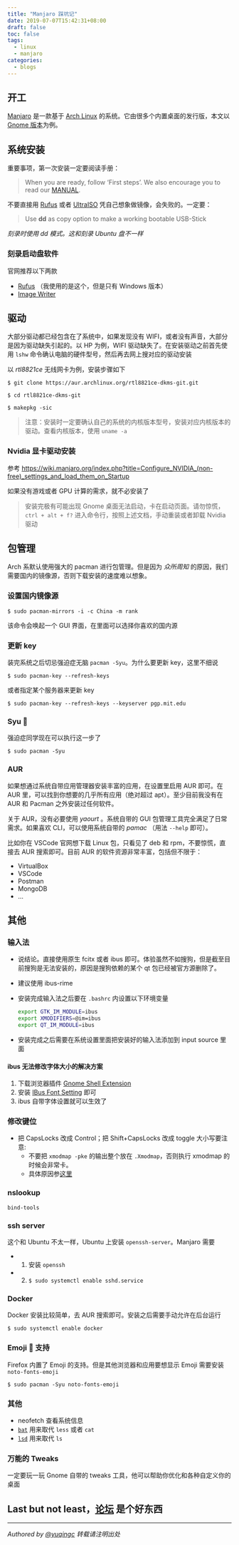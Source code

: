 ```yaml
---
title: "Manjaro 踩坑记"
date: 2019-07-07T15:42:31+08:00
draft: false
toc: false
tags:
  - linux
  - manjaro
categories:
  - blogs
---
```


## 开工

[Manjaro](https://manjaro.org/) 是一款基于 [Arch Linux](https://www.archlinux.org/) 的系统。它由很多个内置桌面的发行版，本文以 [Gnome 版本](https://manjaro.org/download/gnome/)为例。


## 系统安装

重要事项，第一次安装一定要阅读手册：

> When you are ready, follow ‘First steps’. We also encourage you to read our [MANUAL](https://manjaro.org/support/userguide/).

不要直接用 [Rufus](https://rufus.ie/) 或者 [UltraISO](https://cn.ultraiso.net/) 凭自己想象做镜像，会失败的。一定要：

> Use **dd** as copy option to make a working bootable USB-Stick

*刻录时使用 dd 模式。这和刻录 Ubuntu 盘不一样*

### 刻录启动盘软件

官网推荐以下两款

- [Rufus](https://rufus.ie/) （我使用的是这个，但是只有 Windows 版本）
- [Image Writer](https://launchpad.net/win32-image-writer/)

## 驱动

大部分驱动都已经包含在了系统中，如果发现没有 WIFI，或者没有声音，大部分是因为驱动缺失引起的。以 HP 为例，WIFI 驱动缺失了。在安装驱动之前首先使用 `lshw` 命令确认电脑的硬件型号，然后再去网上搜对应的驱动安装

以 *rtl8821ce* 无线网卡为例，安装步骤如下

```
$ git clone https://aur.archlinux.org/rtl8821ce-dkms-git.git

$ cd rtl8821ce-dkms-git

$ makepkg -sic
```

> 注意：安装时一定要确认自己的系统的内核版本型号，安装对应内核版本的驱动。查看内核版本，使用 `uname -a`

### Nvidia 显卡驱动安装

参考 https://wiki.manjaro.org/index.php?title=Configure_NVIDIA_(non-free)_settings_and_load_them_on_Startup

如果没有游戏或者 GPU 计算的需求，就不必安装了

> 安装完极有可能出现 Gnome 桌面无法启动，卡在启动页面。请勿惊慌，`ctrl + alt + f?` 进入命令行，按照上述文档，手动重装或者卸载 Nvidia 驱动

## 包管理

Arch 系默认使用强大的 pacman 进行包管理。但是因为 *众所周知* 的原因，我们需要国内的镜像源，否则下载安装的速度难以想象。

### 设置国内镜像源

```
$ sudo pacman-mirrors -i -c China -m rank
```

该命令会唤起一个 GUI 界面，在里面可以选择你喜欢的国内源

### 更新 key

装完系统之后切忌强迫症无脑 `pacman -Syu`。为什么要更新 key，这里不细说

```
$ sudo pacman-key --refresh-keys
```

或者指定某个服务器来更新 key

```
$ sudo pacman-key --refresh-keys --keyserver pgp.mit.edu
```

### Syu 🤣

强迫症同学现在可以执行这一步了

```
$ sudo pacman -Syu
```

### AUR

如果想通过系统自带应用管理器安装丰富的应用，在设置里启用 AUR 即可。在 AUR 里，可以找到你想要的几乎所有应用（绝对超过 apt）。至少目前我没有在 AUR 和 Pacman 之外安装过任何软件。

关于 AUR，没有必要使用 *yaourt* 。系统自带的 GUI 包管理工具完全满足了日常需求。如果喜欢 CLI，可以使用系统自带的 *pamac* （用法 `--help` 即可）。

比如你在 VSCode 官网想下载 Linux 包，只看见了 deb 和 rpm，不要惊慌，直接去 AUR 搜索即可。目前 AUR 的软件资源非常丰富，包括但不限于：

- VirtualBox
- VSCode
- Postman
- MongoDB
- ...

## 其他

### 输入法

- 说结论。直接使用原生 fcitx 或者 ibus 即可。体验虽然不如搜狗，但是截至目前搜狗是无法安装的，原因是搜狗依赖的某个 qt 包已经被官方源删除了。
- 建议使用 ibus-rime
- 安装完成输入法之后要在 `.bashrc` 内设置以下环境变量

  ```bash
  export GTK_IM_MODULE=ibus
  export XMODIFIERS=@im=ibus
  export QT_IM_MODULE=ibus
  ```
- 安装完成之后需要在系统设置里面把安装好的输入法添加到 input source 里面

#### ibus 无法修改字体大小的解决方案

1. 下载浏览器插件 [Gnome Shell Extension](https://extensions.gnome.org/extension/1121/ibus-font-setting/)
2. 安装 [IBus Font Setting](https://extensions.gnome.org/extension/2729/ibus-font-setting/) 即可
3. ibus 自带字体设置就可以生效了

### 修改键位

- 把 CapsLocks 改成 Control；把 Shift+CapsLocks 改成 toggle 大小写要注意:
  - 不要把 `xmodmap -pke` 的输出整个放在 `.Xmodmap`，否则执行 xmodmap 的时候会非常卡。
  - 具体原因参[这里](https://unix.stackexchange.com/questions/94336/xmodmap-hanging-the-system-for-20-secs-and-not-sticking/390198#390198)

### nslookup

```
bind-tools
```

### ssh server

这个和 Ubuntu 不太一样，Ubuntu 上安装 `openssh-server`。Manjaro 需要

- 1. 安装 `openssh`
- 2. `$ sudo systemctl enable sshd.service`

### Docker

Docker 安装比较简单，去 AUR 搜索即可。安装之后需要手动允许在后台运行

```
$ sudo systemctl enable docker
```

### Emoji 🤪 支持

Firefox 内置了 Emoji 的支持。但是其他浏览器和应用要想显示 Emoji 需要安装 `noto-fonts-emoji`

```
$ sudo pacman -Syu noto-fonts-emoji
```

### 其他

- neofetch 查看系统信息
- [`bat`](https://github.com/sharkdp/bat) 用来取代 `less` 或者 `cat`
- [`lsd`](https://github.com/Peltoche/lsd) 用来取代 `ls`

### 万能的 Tweaks

一定要玩一玩 Gnome 自带的 tweaks 工具，他可以帮助你优化和各种自定义你的桌面


## Last but not least，[论坛](https://forum.manjaro.org/) 是个好东西

---
*Authored by <a target="_blank" href="https://github.com/yuqingc">@yuqingc</a> 转载请注明出处*
